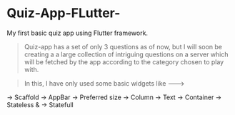 # Quiz-App-FLutter-
My first basic quiz app using Flutter framework.

> Quiz-app has a set of only 3 questions as of now, but I will soon be creating a a large collection of intriguing questions on a server    which will be fetched by the app according to the category chosen to play with.

> In this, I have only used some basic widgets like ---> 
  
  -> Scaffold
  -> AppBar
  -> Preferred size
  -> Column
  -> Text
  -> Container
  -> Stateless &
  -> Statefull 

